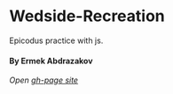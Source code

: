 # Wedside-Recreation
Epicodus practice with js.
<h4>By Ermek Abdrazakov</h4>

_Open [gh-page site](https://eabdrazakov.github.io/Website-recreation/)_